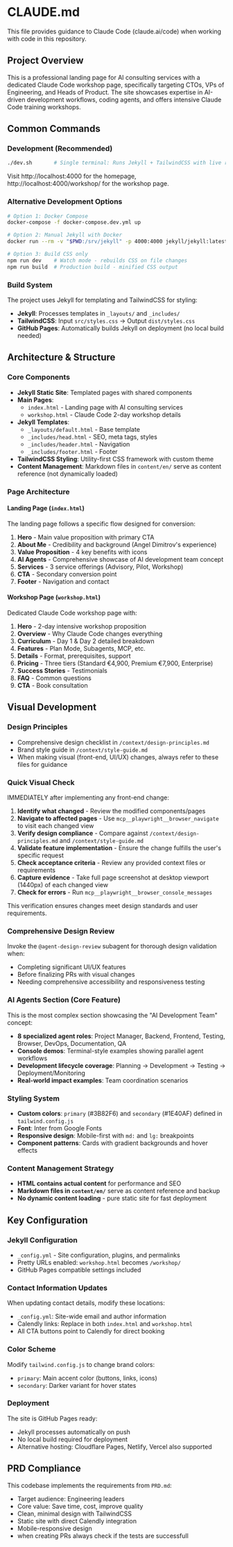 # CLAUDE.md

This file provides guidance to Claude Code (claude.ai/code) when working with code in this repository.

## Project Overview

This is a professional landing page for AI consulting services with a dedicated Claude Code workshop page, specifically targeting CTOs, VPs of Engineering, and Heads of Product. The site showcases expertise in AI-driven development workflows, coding agents, and offers intensive Claude Code training workshops.

## Common Commands

### Development (Recommended)
```bash
./dev.sh       # Single terminal: Runs Jekyll + TailwindCSS with live reload
```
Visit http://localhost:4000 for the homepage, http://localhost:4000/workshop/ for the workshop page.

### Alternative Development Options
```bash
# Option 1: Docker Compose
docker-compose -f docker-compose.dev.yml up

# Option 2: Manual Jekyll with Docker
docker run --rm -v "$PWD:/srv/jekyll" -p 4000:4000 jekyll/jekyll:latest jekyll serve --force_polling --livereload

# Option 3: Build CSS only
npm run dev    # Watch mode - rebuilds CSS on file changes
npm run build  # Production build - minified CSS output
```

### Build System
The project uses Jekyll for templating and TailwindCSS for styling:
- **Jekyll**: Processes templates in `_layouts/` and `_includes/` 
- **TailwindCSS**: Input `src/styles.css` → Output `dist/styles.css`
- **GitHub Pages**: Automatically builds Jekyll on deployment (no local build needed)

## Architecture & Structure

### Core Components
- **Jekyll Static Site**: Templated pages with shared components
- **Main Pages**: 
  - `index.html` - Landing page with AI consulting services
  - `workshop.html` - Claude Code 2-day workshop details
- **Jekyll Templates**:
  - `_layouts/default.html` - Base template
  - `_includes/head.html` - SEO, meta tags, styles
  - `_includes/header.html` - Navigation
  - `_includes/footer.html` - Footer
- **TailwindCSS Styling**: Utility-first CSS framework with custom theme
- **Content Management**: Markdown files in `content/en/` serve as content reference (not dynamically loaded)

### Page Architecture

#### Landing Page (`index.html`)
The landing page follows a specific flow designed for conversion:
1. **Hero** - Main value proposition with primary CTA
2. **About Me** - Credibility and background (Angel Dimitrov's experience)
3. **Value Proposition** - 4 key benefits with icons
4. **AI Agents** - Comprehensive showcase of AI development team concept
5. **Services** - 3 service offerings (Advisory, Pilot, Workshop)
6. **CTA** - Secondary conversion point
7. **Footer** - Navigation and contact

#### Workshop Page (`workshop.html`)
Dedicated Claude Code workshop page with:
1. **Hero** - 2-day intensive workshop proposition
2. **Overview** - Why Claude Code changes everything
3. **Curriculum** - Day 1 & Day 2 detailed breakdown
4. **Features** - Plan Mode, Subagents, MCP, etc.
5. **Details** - Format, prerequisites, support
6. **Pricing** - Three tiers (Standard €4,900, Premium €7,900, Enterprise)
7. **Success Stories** - Testimonials
8. **FAQ** - Common questions
9. **CTA** - Book consultation

## Visual Development

### Design Principles
- Comprehensive design checklist in `/context/design-principles.md`
- Brand style guide in `/context/style-guide.md`
- When making visual (front-end, UI/UX) changes, always refer to these files for guidance

### Quick Visual Check
IMMEDIATELY after implementing any front-end change:
1. **Identify what changed** - Review the modified components/pages
2. **Navigate to affected pages** - Use `mcp__playwright__browser_navigate` to visit each changed view
3. **Verify design compliance** - Compare against `/context/design-principles.md` and `/context/style-guide.md`
4. **Validate feature implementation** - Ensure the change fulfills the user's specific request
5. **Check acceptance criteria** - Review any provided context files or requirements
6. **Capture evidence** - Take full page screenshot at desktop viewport (1440px) of each changed view
7. **Check for errors** - Run `mcp__playwright__browser_console_messages`

This verification ensures changes meet design standards and user requirements.

### Comprehensive Design Review
Invoke the `@agent-design-review` subagent for thorough design validation when:
- Completing significant UI/UX features
- Before finalizing PRs with visual changes
- Needing comprehensive accessibility and responsiveness testing

### AI Agents Section (Core Feature)
This is the most complex section showcasing the "AI Development Team" concept:
- **8 specialized agent roles**: Project Manager, Backend, Frontend, Testing, Browser, DevOps, Documentation, QA
- **Console demos**: Terminal-style examples showing parallel agent workflows
- **Development lifecycle coverage**: Planning → Development → Testing → Deployment/Monitoring
- **Real-world impact examples**: Team coordination scenarios

### Styling System
- **Custom colors**: `primary` (#3B82F6) and `secondary` (#1E40AF) defined in `tailwind.config.js`
- **Font**: Inter from Google Fonts
- **Responsive design**: Mobile-first with `md:` and `lg:` breakpoints
- **Component patterns**: Cards with gradient backgrounds and hover effects

### Content Management Strategy
- **HTML contains actual content** for performance and SEO
- **Markdown files in `content/en/`** serve as content reference and backup
- **No dynamic content loading** - pure static site for fast deployment

## Key Configuration

### Jekyll Configuration
- `_config.yml` - Site configuration, plugins, and permalinks
- Pretty URLs enabled: `workshop.html` becomes `/workshop/`
- GitHub Pages compatible settings included

### Contact Information Updates
When updating contact details, modify these locations:
- `_config.yml`: Site-wide email and author information
- Calendly links: Replace in both `index.html` and `workshop.html`
- All CTA buttons point to Calendly for direct booking

### Color Scheme
Modify `tailwind.config.js` to change brand colors:
- `primary`: Main accent color (buttons, links, icons)
- `secondary`: Darker variant for hover states

### Deployment
The site is GitHub Pages ready:
- Jekyll processes automatically on push
- No local build required for deployment
- Alternative hosting: Cloudflare Pages, Netlify, Vercel also supported

## PRD Compliance

This codebase implements the requirements from `PRD.md`:
- Target audience: Engineering leaders
- Core value: Save time, cost, improve quality
- Clean, minimal design with TailwindCSS
- Static site with direct Calendly integration
- Mobile-responsive design
- when creating PRs always check if the tests are successfull